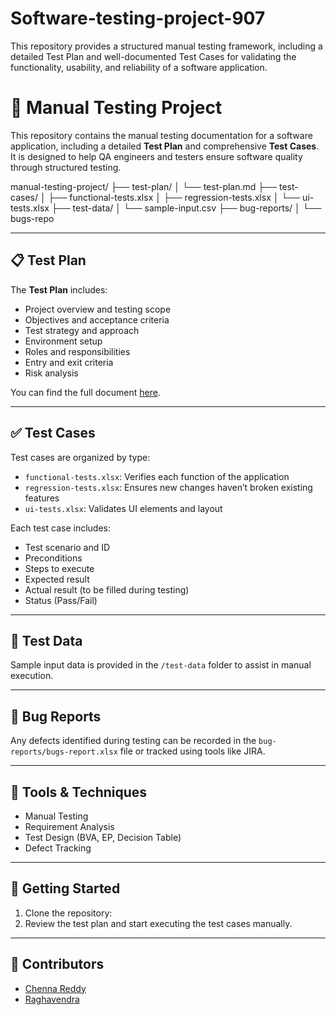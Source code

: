 # Software-testing-project-907
This repository provides a structured manual testing framework, including a detailed Test Plan and well-documented Test Cases for validating the functionality, usability, and reliability of a software application.
# 🧪 Manual Testing Project

This repository contains the manual testing documentation for a software application, including a detailed **Test Plan** and comprehensive **Test Cases**. It is designed to help QA engineers and testers ensure software quality through structured testing.



manual-testing-project/
├── test-plan/
│ └── test-plan.md
├── test-cases/
│ ├── functional-tests.xlsx
│ ├── regression-tests.xlsx
│ └── ui-tests.xlsx
├── test-data/
│ └── sample-input.csv
├── bug-reports/
│ └── bugs-repo

---

## 📋 Test Plan

The **Test Plan** includes:

- Project overview and testing scope
- Objectives and acceptance criteria
- Test strategy and approach
- Environment setup
- Roles and responsibilities
- Entry and exit criteria
- Risk analysis

You can find the full document [here](test-plan/test-plan.md).

---

## ✅ Test Cases

Test cases are organized by type:

- `functional-tests.xlsx`: Verifies each function of the application
- `regression-tests.xlsx`: Ensures new changes haven’t broken existing features
- `ui-tests.xlsx`: Validates UI elements and layout

Each test case includes:

- Test scenario and ID
- Preconditions
- Steps to execute
- Expected result
- Actual result (to be filled during testing)
- Status (Pass/Fail)

---

## 🧪 Test Data

Sample input data is provided in the `/test-data` folder to assist in manual execution.

---

## 🐞 Bug Reports

Any defects identified during testing can be recorded in the `bug-reports/bugs-report.xlsx` file or tracked using tools like JIRA.

---

## 🔧 Tools & Techniques

- Manual Testing
- Requirement Analysis
- Test Design (BVA, EP, Decision Table)
- Defect Tracking

---

## 🚀 Getting Started

1. Clone the repository:
3. Review the test plan and start executing the test cases manually.

---

## 👥 Contributors

- [Chenna Reddy](https://github.com/your-username)
- [Raghavendra](https://github.com/team-member)







